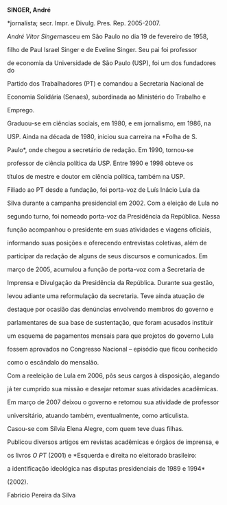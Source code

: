 **SINGER, André**



\*jornalista; secr. Impr. e Divulg. Pres. Rep. 2005-2007.



*André Vitor Singer*nasceu em São Paulo no dia 19 de fevereiro de 1958,

filho de Paul Israel Singer e de Eveline Singer. Seu pai foi professor

de economia da Universidade de São Paulo (USP), foi um dos fundadores do

Partido dos Trabalhadores (PT) e comandou a Secretaria Nacional de

Economia Solidária (Senaes), subordinada ao Ministério do Trabalho e

Emprego.



Graduou-se em ciências sociais, em 1980, e em jornalismo, em 1986, na

USP. Ainda na década de 1980, iniciou sua carreira na *Folha de S.

Paulo*, onde chegou a secretário de redação. Em 1990, tornou-se

professor de ciência política da USP. Entre 1990 e 1998 obteve os

títulos de mestre e doutor em ciência política, também na USP.



Filiado ao PT desde a fundação, foi porta-voz de Luís Inácio Lula da

Silva durante a campanha presidencial em 2002. Com a eleição de Lula no

segundo turno, foi nomeado porta-voz da Presidência da República. Nessa

função acompanhou o presidente em suas atividades e viagens oficiais,

informando suas posições e oferecendo entrevistas coletivas, além de

participar da redação de alguns de seus discursos e comunicados. Em

março de 2005, acumulou a função de porta-voz com a Secretaria de

Imprensa e Divulgação da Presidência da República. Durante sua gestão,

levou adiante uma reformulação da secretaria. Teve ainda atuação de

destaque por ocasião das denúncias envolvendo membros do governo e

parlamentares de sua base de sustentação, que foram acusados instituir

um esquema de pagamentos mensais para que projetos do governo Lula

fossem aprovados no Congresso Nacional – episódio que ficou conhecido

como o escândalo do mensalão.



Com a reeleição de Lula em 2006, pôs seus cargos à disposição, alegando

já ter cumprido sua missão e desejar retomar suas atividades acadêmicas.

Em março de 2007 deixou o governo e retomou sua atividade de professor

universitário, atuando também, eventualmente, como articulista.



Casou-se com Sílvia Elena Alegre, com quem teve duas filhas.



Publicou diversos artigos em revistas acadêmicas e órgãos de imprensa, e

os livros *O PT* (2001) e *Esquerda e direita no eleitorado brasileiro:

a identificação ideológica nas disputas presidenciais de 1989 e 1994*

(2002). 



Fabricio Pereira da Silva



 



